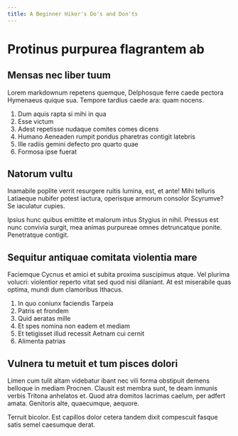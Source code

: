 ```yaml
---
title: A Beginner Hiker's Do's and Don'ts
---
```

# Protinus purpurea flagrantem ab

## Mensas nec liber tuum

Lorem markdownum repetens quemque, Delphosque ferre caede pectora Hymenaeus
quique sua. Tempore tardius caede ara: quam nocens.

1. Dum aquis rapta si mihi in qua
2. Esse victum
3. Adest repetisse nudaque comites comes dicens
4. Humano Aeneaden rumpit pondus pharetras contigit latebris
5. Ille radiis gemini defecto pro quarto quae
6. Formosa ipse fuerat

## Natorum vultu

Inamabile poplite verrit resurgere ruitis lumina, est, et ante! Mihi telluris
Latiaeque nubifer potest iactura, operisque armorum consolor Scyrumve? Se
iaculatur cupies.

Ipsius hunc quibus emittite et malorum intus Stygius in nihil. Pressus est nunc
convivia surgit, mea animas purpureae omnes detruncatque ponite. Penetratque
contigit.

## Sequitur antiquae comitata violentia mare

Faciemque Cycnus et amici et subita proxima suscipimus atque. Vel plurima
volucri: violentior reperto vitat sed quod nisi dilaniant. At est miserabile
quas optima, mundi dum clamoribus Ithacus.

1. In quo coniunx faciendis Tarpeia
2. Patris et frondem
3. Quid aeratas mille
4. Et spes nomina non eadem et mediam
5. Et tetigisset illud recessit Aetnam cui cernit
6. Alimenta patrias

## Vulnera tu metuit et tum pisces dolori

Limen cum tulit altam videbatur ibant nec vili forma obstipuit demens belloque
in mediam Procnen. Clausit est membra sunt, te deam inmunis verbis Tritona
anhelatos et. Quod atra domitos lacrimas caelum, per adfert amata. Genitoris
alte, quaecumque, aequore.

Terruit bicolor. Est capillos dolor cetera tandem dixit compescuit fasque satis
semel caesumque derat.